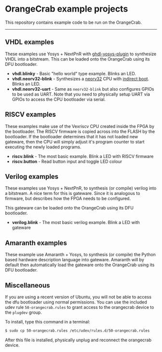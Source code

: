 # OrangeCrab example projects
This repository contains example code to be run on the OrangeCrab.

---

## VHDL examples

These examples use Yosys + NextPnR with [ghdl-yosys-plugin](https://github.com/ghdl/ghdl-yosys-plugin) to synthesize VHDL into a bitstream. This can be loaded onto the OrangeCrab using its DFU bootloader.

* __vhdl.blinky__ - Basic "hello world" type example. Blinks an LED.
* __vhdl.neorv32-blink__ - Synthesizes a [neorv32](https://github.com/stnolting/neorv32) CPU with [indirect boot](https://stnolting.github.io/neorv32/#_indirect_boot). Blinks an LED.
* __vhdl.neorv32-uart__ - Same as `neorv32-blink` but also configures GPIOs to be used as UART. Note that you need to physically setup UART via GPIOs to access the CPU bootloader via serial.

## RISCV examples
These examples make use of the Vexriscv CPU created inside the FPGA by the bootloader. The RISCV firmware is copied across into the FLASH by the bootloader. If the bootloader determines that it has not loaded new gateware, then the CPU will simply adjust it's program counter to start executing the newly loaded programs.

* __riscv.blink__ - The most basic example. Blink a LED with RISCV firmware
* __riscv.button__ - Read button input and toggle LED colour 

## Verilog examples
These examples use Yosys + NextPnR, to synthesis (or compile) verilog into a bitstream. A nice term for this is gateware. Since it is analogous to firmware, but describes how the FPGA needs to be configured. 

This gateware can be loaded onto the OrangeCrab using its DFU bootloader.

* __verilog.blink__ - The most basic verilog example. Blink a LED with gateware

## Amaranth examples
These example use Amaranth + Yosys, to synthesis (or compile) the Python based hardware description language into gateware. 
Amaranth will by default then automatically load the gateware onto the OrangeCrab using its DFU bootloader.

## Miscellaneous
If you are using a recent version of Ubuntu, you will not be able to access the dfu bootloader using normal permissions.
You can use the included udev rule `50-orangecrab.rules` to grant access to the orangecrab device to the `plugdev` group.

To install, type this command in a terminal:

```bash
$ sudo cp 50-orangecrab.rules /etc/udev/rules.d/50-orangecrab.rules
```

After this file is installed, physically unplug and reconnect the orangecrab device.

